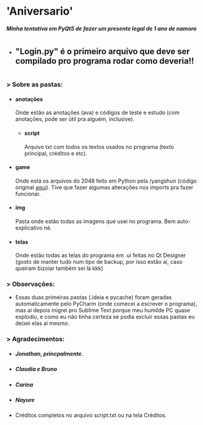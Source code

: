# 'Aniversario'
#### _Minha tentativa em PyQt5 de fazer um presente legal de 1 ano de namoro_
#
- ## "Login.py" é o primeiro arquivo que deve ser compilado pro programa rodar como deveria!!
#
### > Sobre as pastas:
- #### anotações
  Onde estão as anotações (ava) e códigos de teste e estudo (com anotações, pode ser útil pra alguém, inclusive).
  - #### script
    Arquivo txt com todos os textos usados no programa (texto principal, créditos e etc).
- #### game
  Onde está os arquivos do 2048 feito em Python pela /yangshun (código original [aqui](https://github.com/yangshun/2048-python)). Tive que fazer algumas alterações nos imports pra fazer funcionar.
- #### img
  Pasta onde estão todas as imagens que usei no programa. Bem auto-explicativo né.
- #### telas
  Onde estão todas as telas do programa em .ui feitas no Qt Designer (gosto de manter tudo num tipo de backup, por isso estão aí, caso queiram bizoiar também sei lá kkk)

### > Observações:
- Essas duas primeiras pastas (.ideia e pycache) foram geradas automaticamente pelo PyCharm (onde comecei a escrever o programa), mas aí depois migrei pro Sublime Text porque meu humilde PC quase explodiu, e como eu não tinha certeza se podia excluir essas pastas eu deixei elas aí mesmo.

### > Agradecimentos:
- ##### Jonathan, princpalmente.
- ##### Claudia e Bruno
- ##### Carina
- ##### Nayure
#####
- Créditos completos no arquivo script.txt ou na tela Créditos.